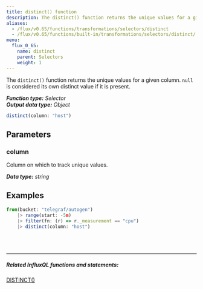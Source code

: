 ```yaml
---
title: distinct() function
description: The distinct() function returns the unique values for a given column.
aliases:
  - /flux/v0.65/functions/transformations/selectors/distinct
  - /flux/v0.65/functions/built-in/transformations/selectors/distinct/
menu:
  flux_0_65:
    name: distinct
    parent: Selectors
    weight: 1
---
```


The `distinct()` function returns the unique values for a given column.
`null` is considered its own distinct value if it is present.

_**Function type:** Selector_  
_**Output data type:** Object_

```js
distinct(column: "host")
```

## Parameters

### column
Column on which to track unique values.

_**Data type:** string_

## Examples
```js
from(bucket: "telegraf/autogen")
	|> range(start: -5m)
	|> filter(fn: (r) => r._measurement == "cpu")
	|> distinct(column: "host")
```

<hr style="margin-top:4rem"/>

##### Related InfluxQL functions and statements:
[DISTINCT()](/influxdb/latest/query_language/functions/#distinct)
